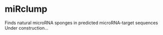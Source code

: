 # miRclump
Finds natural microRNA sponges in predicted microRNA-target sequences  
Under construction...
